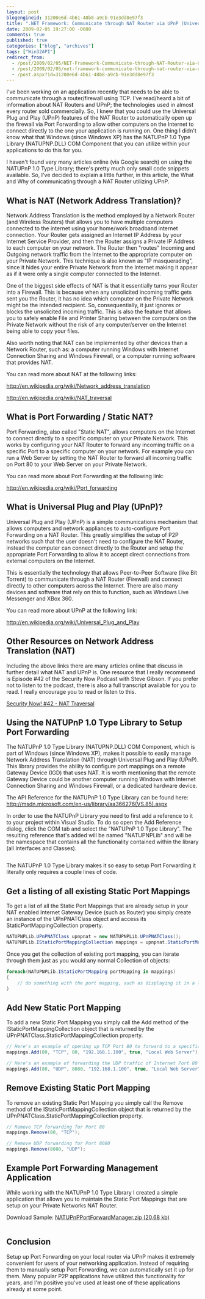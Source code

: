 ```yaml
---
layout: post
blogengineid: 31200e6d-4b61-48b8-a9cb-91e3dd8e97f3
title: ".NET Framework: Communicate through NAT Router via UPnP (Universal Plug and Play)"
date: 2009-02-05 19:27:00 -0600
comments: true
published: true
categories: ["blog", "archives"]
tags: ["Win32API"]
redirect_from: 
  - /post/2009/02/05/NET-Framework-Communicate-through-NAT-Router-via-UPnP
  - /post/2009/02/05/net-framework-communicate-through-nat-router-via-upnp
  - /post.aspx?id=31200e6d-4b61-48b8-a9cb-91e3dd8e97f3
---
```

<!-- more -->

I've been working on an application recently that needs to be able to communicate through a router/firewall using TCP. I've read/heard a bit of information about NAT Routers and UPnP; the technologies used in almost every router sold commercially. So, I knew that you could use the Universal Plug and Play (UPnP) features of the NAT Router to automatically open up the firewall via Port Forwarding to allow other computers on the Internet to connect directly to the one your application is running on. One thing I didn't know what that Windows (since Windows XP) has the NATUPnP 1.0 Type Library (NATUPNP.DLL) COM Component that you can utilize within your applications to do this for you.

I haven't found very many articles online (via Google search) on using the NATUPnP 1.0 Type Library; there's pretty much only small code snippets available. So, I've decided to explain a little further, in this article, the What and Why of communicating through a NAT Router utilizing UPnP.

## What is NAT (Network Address Translation)?

Network Address Translation is the method employed by a Network Router (and Wireless Routers) that allows you to have multiple computers connected to the internet using your home/work broadband internet connection. Your Router gets assigned an Internet IP Address by your Internet Service Provider, and then the Router assigns a Private IP Address to each computer on your network. The Router then "routes" Incoming and Outgoing network traffic from the Internet to the appropriate computer on your Private Network. This technique is also known as "IP masquerading", since it hides your entire Private Network from the Internet making it appear as if it were only a single computer connected to the Internet.

One of the biggest side effects of NAT is that it essentially turns your Router into a Firewall. This is because when any unsolicited incoming traffic gets sent you the Router, it has no idea which computer on the Private Network might be the intended recipient. So, consequentially, it just ignores or blocks the unsolicited incoming traffic. This is also the feature that allows you to safely enable File and Printer Sharing between the computers on the Private Network without the risk of any computer/server on the Internet being able to copy your files.

Also worth noting that NAT can be implemented by other devices than a Network Router, such as: a computer running Windows with Internet Connection Sharing and Windows Firewall, or a computer running software that provides NAT.

You can read more about NAT at the following links:

<a href="http://en.wikipedia.org/wiki/Network_address_translation">http://en.wikipedia.org/wiki/Network_address_translation</a>

<a href="http://en.wikipedia.org/wiki/NAT_traversal">http://en.wikipedia.org/wiki/NAT_traversal</a>

## What is Port Forwarding / Static NAT?

Port Forwarding, also called "Static NAT", allows computers on the Internet to connect directly to a specific computer on your Private Network. This works by configuring your NAT Router to forward any incoming traffic on a specific Port to a specific computer on your network. For example you can run a Web Server by setting the NAT Router to forward all incoming traffic on Port 80 to your Web Server on your Private Network.

You can read more about Port Forwarding at the following link:

<a href="http://en.wikipedia.org/wiki/Port_forwarding">http://en.wikipedia.org/wiki/Port_forwarding</a>

## What is Universal Plug and Play (UPnP)?

Universal Plug and Play (UPnP) is a simple communications mechanism that allows computers and network appliances to auto-configure Port Forwarding on a NAT Router. This greatly simplifies the setup of P2P networks such that the user doesn't need to configure the NAT Router, instead the computer can connect directly to the Router and setup the appropriate Port Forwarding to allow it to accept direct connections from external computers on the Internet.

This is essentially the technology that allows Peer-to-Peer Software (like Bit Torrent) to communicate through a NAT Router (Firewall) and connect directly to other computers across the Internet. There are also many devices and software that rely on this to function, such as Windows Live Messenger and XBox 360.

You can read more about UPnP at the following link:

<a href="http://en.wikipedia.org/wiki/Universal_Plug_and_Play">http://en.wikipedia.org/wiki/Universal_Plug_and_Play</a>

## Other Resources on Network Address Translation (NAT)

Including the above links there are many articles online that discuss in further detail what NAT and UPnP is. One resource that I really recommend is Episode #42 of the Security Now Podcast with Steve Gibson. If you prefer not to listen to the podcast, there is also a full transcript available for you to read. I really encourage you to read or listen to this.

<a href="http://www.grc.com/securitynow.htm#42">Security Now! #42 - NAT Traversal</a>

## Using the NATUPnP 1.0 Type Library to Setup Port Forwarding

The NATUPnP 1.0 Type Library (NATUPNP.DLL) COM Component, which is part of Windows (since Windows XP), makes it possible to easily manage Network Address Translation (NAT) through Universal Plug and Play (UPnP). This library provides the ability to configure port mappings on a remote Gateway Device (IGD) that uses NAT. It is worth mentioning that the remote Gateway Device could be another computer running Windows with Internet Connection Sharing and Windows Firewall, or a dedicated hardware device.

The API Reference for the NATUPnP 1.0 Type Library can be found here: <a href="http://msdn.microsoft.com/en-us/library/aa366276(VS.85).aspx">http://msdn.microsoft.com/en-us/library/aa366276(VS.85).aspx</a>

In order to use the NATUPnP Library you need to first add a reference to it to your project within Visual Studio. To do so open the Add Reference dialog, click the COM tab and select the "NATUPnP 1.0 Type Library". The resulting reference that's added will be named "NATUPNPLib" and will be the namespace that contains all the functionality contained within the library (all Interfaces and Classes).

<img src="/files/NATUPNPCOMLibrary_001.png" alt="" />

The NATUPnP 1.0 Type Library makes it so easy to setup Port Forwarding it literally only requires a couple lines of code.

## Get a listing of all existing Static Port Mappings

To get a list of all the Static Port Mappings that are already setup in your NAT enabled Internet Gateway Device (such as Router) you simply create an instance of the UPnPNATClass object and access its StaticPortMappingCollection property.

```csharp
NATUPNPLib.UPnPNATClass upnpnat = new NATUPNPLib.UPnPNATClass();
NATUPNPLib.IStaticPortMappingCollection mappings = upnpnat.StaticPortMappingCollection;
```

Once you get the collection of existing port mapping, you can iterate through them just as you would any normal Collection of objects:

```csharp
foreach(NATUPNPLib.IStaticPortMapping portMapping in mappings)
{
    // do something with the port mapping, such as displaying it in a listbox
}
```

## Add New Static Port Mapping

To add a new Static Port Mapping you simply call the Add method of the IStaticPortMappingCollection object that is returned by the UPnPNATClass.StaticPortMappingCollection property.

```csharp
// Here's an example of opening up TCP Port 80 to forward to a specific Computer on the Private Network
mappings.Add(80, "TCP", 80, "192.168.1.100", true, "Local Web Server");

// Here's an example of forwarding the UDP traffic of Internet Port 80 to Port 8080 on a Computer on the Private Network
mappings.Add(80, "UDP", 8080, "192.168.1.100", true, "Local Web Server");
```

## Remove Existing Static Port Mapping

To remove an existing Static Port Mapping you simply call the Remove method of the IStaticPortMappingCollection object that is returned by the UPnPNATClass.StaticPortMappingCollection property.

```csharp
// Remove TCP forwarding for Port 80
mappings.Remove(80, "TCP");

// Remove UDP forwarding for Port 8080
mappings.Remove(8080, "UDP");
```

## Example Port Forwarding Management Application

While working with the NATUPnP 1.0 Type Library I created a simple application that allows you to maintain the Static Port Mappings that are setup on your Private Networks NAT Router.

Download Sample: <a href="/files/NATUPnPPortForwardManager.zip" rel="enclosure">NATUPnPPortForwardManager.zip (20.68 kb)</a>

<img src="/files/NATUPNPCOMLibrary_002.png" alt="" />

## Conclusion

Setup up Port Forwarding on your local router via UPnP makes it extremely convenient for users of your networking application. Instead of requiring them to manually setup Port Forwarding, we can automatically set it up for them. Many popular P2P applications have utilized this functionality for years, and I'm positive you've used at least one of these applications already at some point.
